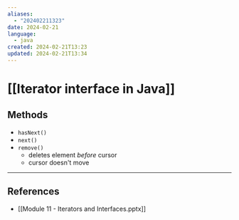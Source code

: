 ```yaml
---
aliases:
  - "202402211323"
date: 2024-02-21
language:
  - java
created: 2024-02-21T13:23
updated: 2024-02-21T13:34
---
```

# [[Iterator interface in Java]]

## Methods
- `hasNext()`
- `next()`
- `remove()`
	- deletes element *before* cursor
	- cursor doesn't move


___
## References
- [[Module 11 - Iterators and Interfaces.pptx]]